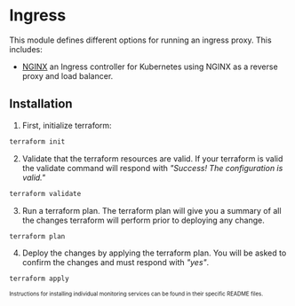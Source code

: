 # Ingress

This module defines different options for running an ingress proxy. This includes:

- [NGINX](https://nginx.org/) an Ingress controller for Kubernetes using NGINX as a reverse proxy and load balancer.

## Installation

1. First, initialize terraform:

```bash
terraform init
```

2. Validate that the terraform resources are valid. If your terraform is valid the validate command will respond with _"Success! The configuration is valid."_

```bash
terraform validate
```

3. Run a terraform plan. The terraform plan will give you a summary of all the changes terraform will perform prior to deploying any change.

```bash
terraform plan
```

4. Deploy the changes by applying the terraform plan. You will be asked to confirm the changes and must respond with _"yes"_.

```bash
terraform apply
```

<sub><sup>Instructions for installing individual monitoring services can be found in their specific README files.</sup></sub>
